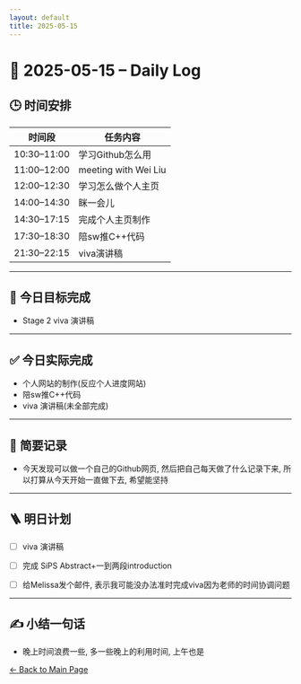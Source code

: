 ```yaml
---
layout: default
title: 2025-05-15
---
```


# 📅 2025-05-15 – Daily Log

## 🕒 时间安排

| 时间段 | 任务内容 |
|--------|----------|
| 10:30–11:00 | 学习Github怎么用 |
| 11:00–12:00 | meeting with Wei Liu |
| 12:00–12:30 | 学习怎么做个人主页 |
| 14:00–14:30 | 眯一会儿 |
| 14:30–17:15 | 完成个人主页制作 |
| 17:30–18:30 | 陪sw推C++代码 |
| 21:30–22:15 | viva演讲稿 |

---

## 🎯 今日目标完成

- Stage 2 viva 演讲稿


---
## ✅ 今日实际完成

- 个人网站的制作(反应个人进度网站)
- 陪sw推C++代码
- viva 演讲稿(未全部完成)

---

## 🧠 简要记录

- 今天发现可以做一个自己的Github网页, 然后把自己每天做了什么记录下来, 所以打算从今天开始一直做下去, 希望能坚持


---

## 🪜 明日计划
- [ ] viva 演讲稿
- [ ] 完成 SiPS Abstract+一到两段introduction
- [ ] 给Melissa发个邮件, 表示我可能没办法准时完成viva因为老师的时间协调问题


---

## ✍️ 小结一句话

- 晚上时间浪费一些, 多一些晚上的利用时间, 上午也是


[← Back to Main Page](/index.md)
